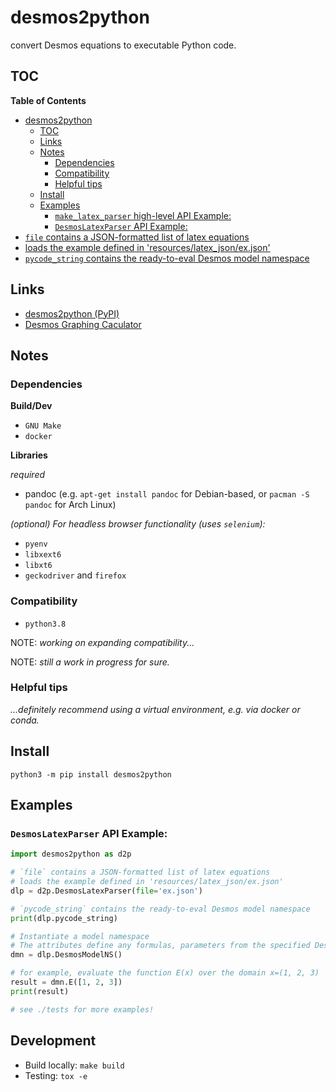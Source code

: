 # desmos2python
convert Desmos equations to executable Python code.

## TOC

<!-- markdown-toc start - Don't edit this section. Run M-x markdown-toc-refresh-toc -->
**Table of Contents**

- [desmos2python](#desmos2python)
    - [TOC](#toc)
    - [Links](#links)
    - [Notes](#notes)
        - [Dependencies](#dependencies)
        - [Compatibility](#compatibility)
        - [Helpful tips](#helpful-tips)
    - [Install](#install)
    - [Examples](#examples)
        - [`make_latex_parser` high-level API Example:](#make_latex_parser-high-level-api-example)
        - [`DesmosLatexParser` API Example:](#desmoslatexparser-api-example)
- [`file` contains a JSON-formatted list of latex equations](#file-contains-a-json-formatted-list-of-latex-equations)
- [loads the example defined in 'resources/latex_json/ex.json'](#loads-the-example-defined-in-resourceslatex_jsonexjson)
- [`pycode_string` contains the ready-to-eval Desmos model namespace](#pycode_string-contains-the-ready-to-eval-desmos-model-namespace)

<!-- markdown-toc end -->

## Links

- [desmos2python (PyPI)](https://pypi.org/project/desmos2python/)
- [Desmos Graphing Caculator](https://desmos.com/calculator)

## Notes

### Dependencies

**Build/Dev**

- `GNU Make`
- `docker`

**Libraries**

*required*

- pandoc (e.g. `apt-get install pandoc` for Debian-based, or `pacman -S pandoc` for Arch Linux)

*(optional) For headless browser functionality (uses `selenium`):*

- `pyenv`
- `libxext6`
- `libxt6`
- `geckodriver` and `firefox`

### Compatibility

- `python3.8`

NOTE: *working on expanding compatibility...*

NOTE: *still a work in progress for sure.*

### Helpful tips

*...definitely recommend using a virtual environment, e.g. via docker or conda.*

## Install

`python3 -m pip install desmos2python`

## Examples

### `DesmosLatexParser` API Example:

```python
import desmos2python as d2p

# `file` contains a JSON-formatted list of latex equations
# loads the example defined in 'resources/latex_json/ex.json'
dlp = d2p.DesmosLatexParser(file='ex.json')

# `pycode_string` contains the ready-to-eval Desmos model namespace 
print(dlp.pycode_string)

# Instantiate a model namespace
# The attributes define any formulas, parameters from the specified Desmos graph
dmn = dlp.DesmosModelNS()

# for example, evaluate the function E(x) over the domain x=(1, 2, 3)
result = dmn.E([1, 2, 3])
print(result)

# see ./tests for more examples!
```

## Development

- Build locally: `make build`
- Testing: `tox -e`
